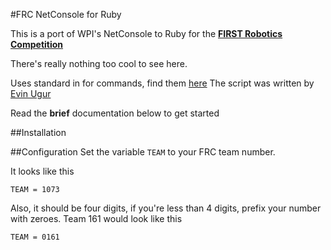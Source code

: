 #FRC NetConsole for Ruby

This is a port of WPI's NetConsole to Ruby for the [**FIRST Robotics Competition**]("usfirst.org")

There's really nothing too cool to see here.

Uses standard in for commands, find them [here](http://touro.ligo-la.caltech.edu/~cparames/CDS/vxWorks_commands.html)
The script was written by [Evin Ugur](mailto:evinoog96@gmail.com)

Read the **brief** documentation below to get started

##Installation


##Configuration
Set the variable `TEAM` to your FRC team number.

It looks like this

```
TEAM = 1073
```

Also, it should be four digits, if you're less than 4 digits, prefix your number with zeroes. Team 161 would look like this

```
TEAM = 0161
```
